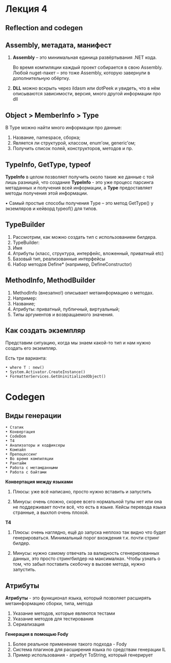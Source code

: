 # Лекция 4

## Reflection and codegen

## Assembly, метадата, манифест

1) **Assembly** – это минимальная единица развёртывания .NET кода.

    Во время компиляции каждый проект собирается в свою
    Assembly. Любой nuget-пакет – это тоже Assembly, которую
    завернули в дополнительную обёртку.

2) **DLL** можно вскрыть через ildasm или dotPeek и увидеть, что в нём
описываются зависимости, версия, много другой информации
про dll

## Object > MemberInfo > Type

В Type можно найти много информации про данные:

1) Название, namespace, сборка;
2) Является ли структурой, классом, enum’ом, generic’ом;
3) Получить список полей, конструкторов, методов и пр.

## TypeInfo, GetType, typeof

**TypeInfo** в целом позволяет получить около такие же данные с той лишь разницей, что создание **TypeInfo** - это уже процесс парсинга метаданных и получения всей информации, а **Type** предоставляет
методы получения этой информации.

• Самый простые способы получения Type – это метод GetType() у
экземляров и кейворд typeof() для типов.

## TypeBuilder

1) Рассмотрим, как можно создать тип с использованием билдера.
2) TypeBuilder:
3) Имя
4) Атрибуты (класс, структура, интерфейс, вложенный, приватный etc)
5) Базовый тип, реализованные интерфейсы
6) Набор методов Define* (например, DefineConstructor)

## MethodInfo, MethodBuilder

1) MethodInfo (внезапно!) описывает метаинформацию о методах.
2) Например:
3) Название;
4) Атрибуты: приватный, публичный, виртуальный;
5) Типы аргументов и возвращаемого значения.

## Как создать экземпляр

Представим ситуацию, когда мы знаем какой-то тип и нам нужно
создать его экземпляр.

Есть три варианта:

    • where T : new()
    • System.Activator.CreateInstance()
    • FormatterServices.GetUninitializedObject()

# Codegen

## Виды генерации

    • Статик
    • Конвертация
    • CodeDom
    • T4
    • Анализаторы и кодфиксеры
    • Компайл
    • Препоцессинг
    • Во время компиляции
    • Рантайм
    • Работа с метамданными
    • Работа с байтами

**Конвертация между языками**

1) Плюсы: уже всё написано, просто нужно вставить и запустить

2) Минусы: очень сложно, скорее всего нормальной тулы нет или она
не поддерживает почти всё, что есть в языке. Кейсы перевода языка
странные, а выхлоп очень плохой.


**T4**

1) Плюсы: очень наглядно, ещё до запуска неплохо так видно что будет
генерироваться. Минимальный порог вхождения т.к. почти стринг
билдер.

2) Минусы: нужно самому отвечать за валидность сгенерированных
данных, это просто стрингбилдер на максималках. Чтобы узнать о
том, что забыл поставить скобочку в вызове метода, нужно
запустить.

## Атрибуты

**Атрибуты** - это функционал языка, который позволяет расширять
метаинформацию сборки, типа, метода

1) Указание методов, которые являются тестами
2) Указание методов для тестирования
3) Сериализация

**Генерация в помощью Fody**

1) Более реальное применение такого подхода - Fody
2) Система плагинов для расширения языка по средствам генерации
IL
3) Пример использования - атрибут ToString, который генерирует